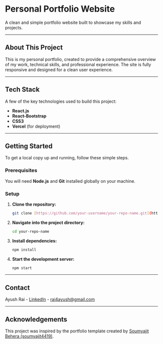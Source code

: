 # Personal Portfolio Website

A clean and simple portfolio website built to showcase my skills and projects.

---

## About This Project

This is my personal portfolio, created to provide a comprehensive overview of my work, technical skills, and professional experience. The site is fully responsive and designed for a clean user experience.

---

## Tech Stack

A few of the key technologies used to build this project:

* **React.js**
* **React-Bootstrap**
* **CSS3**
* **Vercel** (for deployment)

---

## Getting Started

To get a local copy up and running, follow these simple steps.

### Prerequisites

You will need **Node.js** and **Git** installed globally on your machine.

### Setup

1.  **Clone the repository:**
    ```sh
    git clone [https://github.com/your-username/your-repo-name.git](https://github.com/your-username/your-repo-name.git)
    ```
2.  **Navigate into the project directory:**
    ```sh
    cd your-repo-name
    ```
3.  **Install dependencies:**
    ```sh
    npm install
    ```
4.  **Start the development server:**
    ```sh
    npm start
    ```

---

## Contact

Ayush Rai - [LinkedIn](https://www.linkedin.com/in/ayush-rai-v1/) - rai4ayush@gmail.com

---

## Acknowledgements

This project was inspired by the portfolio template created by [Soumyajit Behera (soumyajit4419)](https://github.com/soumyajit4419).